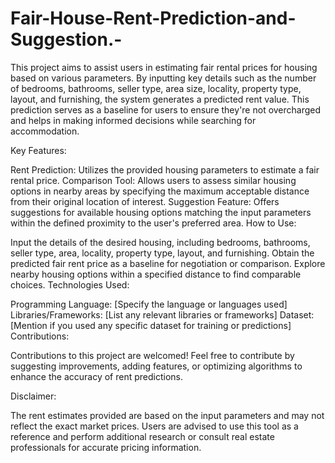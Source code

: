 # Fair-House-Rent-Prediction-and-Suggestion.-
This project aims to assist users in estimating fair rental prices for housing based on various parameters.
By inputting key details such as the number of bedrooms, bathrooms, seller type, area size, locality, property type, layout, and furnishing, the system generates a predicted rent value. This prediction serves as a baseline for users to ensure they're not overcharged and helps in making informed decisions while searching for accommodation.

Key Features:

Rent Prediction: Utilizes the provided housing parameters to estimate a fair rental price.
Comparison Tool: Allows users to assess similar housing options in nearby areas by specifying the maximum acceptable distance from their original location of interest.
Suggestion Feature: Offers suggestions for available housing options matching the input parameters within the defined proximity to the user's preferred area.
How to Use:

Input the details of the desired housing, including bedrooms, bathrooms, seller type, area, locality, property type, layout, and furnishing.
Obtain the predicted fair rent price as a baseline for negotiation or comparison.
Explore nearby housing options within a specified distance to find comparable choices.
Technologies Used:

Programming Language: [Specify the language or languages used]
Libraries/Frameworks: [List any relevant libraries or frameworks]
Dataset: [Mention if you used any specific dataset for training or predictions]
Contributions:

Contributions to this project are welcomed! Feel free to contribute by suggesting improvements, adding features, or optimizing algorithms to enhance the accuracy of rent predictions.

Disclaimer:

The rent estimates provided are based on the input parameters and may not reflect the exact market prices. Users are advised to use this tool as a reference and perform additional research or consult real estate professionals for accurate pricing information.
